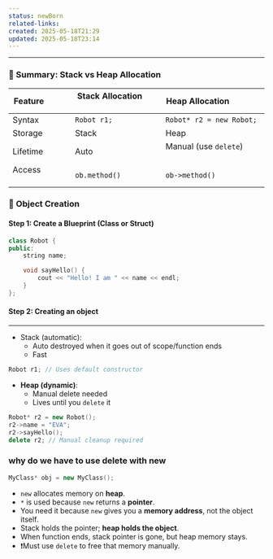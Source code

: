 ```yaml
---
status: newBorn
related-links: 
created: 2025-05-18T21:29
updated: 2025-05-18T23:14
---
```

---

### 🔹 Summary: Stack vs Heap Allocation
  
| Feature            | Stack Allocation         | Heap Allocation                |
| ------------------ | ------------------------ | ------------------------------ |
| Syntax             | `Robot r1;`              | `Robot* r2 = new Robot;`       |
| Storage            | Stack                    | Heap                           |
| Lifetime           | Auto                     | Manual (use `delete`)          |
| Access             | `ob.method()`            | `ob->method()`                 |


### 🔹 Object Creation

#### Step 1: Create a Blueprint (Class or Struct)
```cpp
class Robot {
public:
    string name;

    void sayHello() {
        cout << "Hello! I am " << name << endl;
    }
};
```

#### Step 2: Creating an object
---
 - Stack (automatic):
	- Auto destroyed when it goes out of scope/function ends
	- Fast
```cpp
Robot r1; // Uses default constructor
```
- **Heap (dynamic)**:
	- Manual delete needed
	- Lives until you `delete` it
```cpp
Robot* r2 = new Robot();
r2->name = "EVA";
r2->sayHello();
delete r2; // Manual cleanup required
```

### why do we have to use delete with new

```cpp
MyClass* obj = new MyClass();
```


- `new` allocates memory on **heap**.
- `*` is used because `new` returns a **pointer**.
- You need it because `new` gives you a **memory address**, not the object itself.
- Stack holds the pointer; **heap holds the object**.
- When function ends, stack pointer is gone, but heap memory stays.
- ❗️Must use `delete` to free that memory manually.
